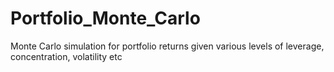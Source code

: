 # Portfolio_Monte_Carlo
Monte Carlo simulation for portfolio returns given various levels of leverage, concentration, volatility etc
